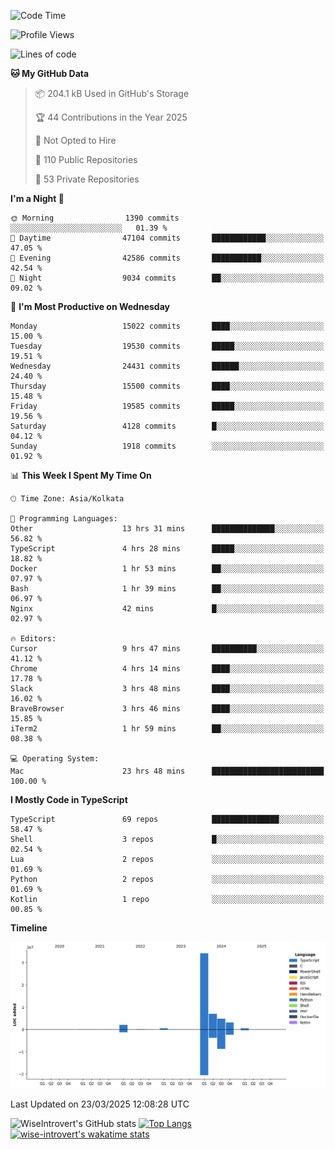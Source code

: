 <!--START_SECTION:waka-->
![Code Time](http://img.shields.io/badge/Code%20Time-2%2C285%20hrs%207%20mins-blue)

![Profile Views](http://img.shields.io/badge/Profile%20Views-0-blue)

![Lines of code](https://img.shields.io/badge/From%20Hello%20World%20I%27ve%20Written-52.8%20million%20lines%20of%20code-blue)

**🐱 My GitHub Data** 

> 📦 204.1 kB Used in GitHub's Storage 
 > 
> 🏆 44 Contributions in the Year 2025
 > 
> 🚫 Not Opted to Hire
 > 
> 📜 110 Public Repositories 
 > 
> 🔑 53 Private Repositories 
 > 
**I'm a Night 🦉** 

```text
🌞 Morning                1390 commits        ░░░░░░░░░░░░░░░░░░░░░░░░░   01.39 % 
🌆 Daytime                47104 commits       ████████████░░░░░░░░░░░░░   47.05 % 
🌃 Evening                42586 commits       ███████████░░░░░░░░░░░░░░   42.54 % 
🌙 Night                  9034 commits        ██░░░░░░░░░░░░░░░░░░░░░░░   09.02 % 
```
📅 **I'm Most Productive on Wednesday** 

```text
Monday                   15022 commits       ████░░░░░░░░░░░░░░░░░░░░░   15.00 % 
Tuesday                  19530 commits       █████░░░░░░░░░░░░░░░░░░░░   19.51 % 
Wednesday                24431 commits       ██████░░░░░░░░░░░░░░░░░░░   24.40 % 
Thursday                 15500 commits       ████░░░░░░░░░░░░░░░░░░░░░   15.48 % 
Friday                   19585 commits       █████░░░░░░░░░░░░░░░░░░░░   19.56 % 
Saturday                 4128 commits        █░░░░░░░░░░░░░░░░░░░░░░░░   04.12 % 
Sunday                   1918 commits        ░░░░░░░░░░░░░░░░░░░░░░░░░   01.92 % 
```


📊 **This Week I Spent My Time On** 

```text
🕑︎ Time Zone: Asia/Kolkata

💬 Programming Languages: 
Other                    13 hrs 31 mins      ██████████████░░░░░░░░░░░   56.82 % 
TypeScript               4 hrs 28 mins       █████░░░░░░░░░░░░░░░░░░░░   18.82 % 
Docker                   1 hr 53 mins        ██░░░░░░░░░░░░░░░░░░░░░░░   07.97 % 
Bash                     1 hr 39 mins        ██░░░░░░░░░░░░░░░░░░░░░░░   06.97 % 
Nginx                    42 mins             █░░░░░░░░░░░░░░░░░░░░░░░░   02.97 % 

🔥 Editors: 
Cursor                   9 hrs 47 mins       ██████████░░░░░░░░░░░░░░░   41.12 % 
Chrome                   4 hrs 14 mins       ████░░░░░░░░░░░░░░░░░░░░░   17.78 % 
Slack                    3 hrs 48 mins       ████░░░░░░░░░░░░░░░░░░░░░   16.02 % 
BraveBrowser             3 hrs 46 mins       ████░░░░░░░░░░░░░░░░░░░░░   15.85 % 
iTerm2                   1 hr 59 mins        ██░░░░░░░░░░░░░░░░░░░░░░░   08.38 % 

💻 Operating System: 
Mac                      23 hrs 48 mins      █████████████████████████   100.00 % 
```

**I Mostly Code in TypeScript** 

```text
TypeScript               69 repos            ███████████████░░░░░░░░░░   58.47 % 
Shell                    3 repos             █░░░░░░░░░░░░░░░░░░░░░░░░   02.54 % 
Lua                      2 repos             ░░░░░░░░░░░░░░░░░░░░░░░░░   01.69 % 
Python                   2 repos             ░░░░░░░░░░░░░░░░░░░░░░░░░   01.69 % 
Kotlin                   1 repo              ░░░░░░░░░░░░░░░░░░░░░░░░░   00.85 % 
```



**Timeline**

![Lines of Code chart](https://raw.githubusercontent.com/wise-introvert/wise-introvert/master/assets/bar_graph.png)


 Last Updated on 23/03/2025 12:08:28 UTC
<!--END_SECTION:waka-->

![WiseIntrovert's GitHub stats](https://github-readme-stats.vercel.app/api?username=wise-introvert&count_private=true&show_icons=true)
[![Top Langs](https://github-readme-stats.vercel.app/api/top-langs/?username=wise-introvert&langs_count=10)](https://github.com/anuraghazra/github-readme-stats)
[![wise-introvert's wakatime stats](https://github-readme-stats.vercel.app/api/wakatime?username=wiseintrovert)](https://github.com/anuraghazra/github-readme-stats)
